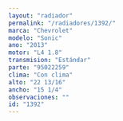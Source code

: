 ```yaml
---
layout: "radiador"
permalink: "/radiadores/1392/"
marca: "Chevrolet"
modelo: "Sonic"
ano: "2013"
motor: "L4 1.8"
transmision: "Estándar"
parte: "95022259"
clima: "Con clima"
alto: "22 13/16"
ancho: "15 1/4"
observaciones: ""
id: "1392"
---
```


